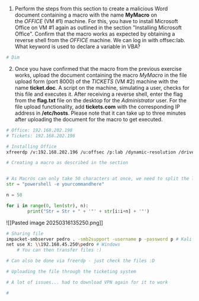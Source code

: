 1. Perform the steps from this section to create a malicious Word document containing a macro with the name **MyMacro** on the _OFFICE_ (VM #1) machine. For this, you have to install Microsoft Office on VM #1 again as outlined in the section "Installing Microsoft Office". Confirm that the macro works as expected by obtaining a reverse shell from the _OFFICE_ machine. We can log in with offsec:lab. What keyword is used to declare a variable in VBA?

```bash
# Dim
```

2. Once you have confirmed that the macro from the previous exercise works, upload the document containing the macro _MyMacro_ in the file upload form (port 8000) of the _TICKETS_ (VM #2) machine with the name **ticket.doc**. A script on the machine, simulating a user, checks for this file and executes it. After receiving a reverse shell, enter the flag from the **flag.txt** file on the desktop for the _Administrator_ user. For the file upload functionality, add **tickets.com** with the corresponding IP address in **/etc/hosts**. Please note that it can take up to three minutes after uploading the document for the macro to get executed.


```bash
# Office: 192.168.202.198
# Tickets: 192.168.202.196

# Installing Office
xfreerdp /v:192.168.202.196 /u:offsec /p:lab /dynamic-resolution /drive:/usr/share/Kali,.

# Creating a macro as described in the section
```
```python

# As Macros can only take 50 characters at once, we need to split the line
str = "powershell -e yourcommandhere"

n = 50

for i in range(0, len(str), n):
        print("Str = Str + " + '"' + str[i:i+n] + '"')
```
![[Pasted image 20250316135250.png]]
```bash
# Sharing file
impacket-smbserver pedro . -smb2support -username p -password p # Kali
net use X: \\192.168.45.250\pedro # Windows
	# You can then transfer files :)

# Can also be done via freerdp - just check the files :D

# Uploading the file through the ticketing system

# A lot of issues... had to download VPN again for it to work

# 


```